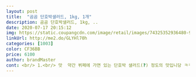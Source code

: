 ```yaml
---
layout: post 
title:  "곰곰 단호박샐러드, 1kg, 1개" 
description: 곰곰 단호박샐러드, 1kg, ..
date: 2020-07-17 20:15:12 
img: https://static.coupangcdn.com/image/retail/images/74325352936480-979edb9a-0f2c-421f-bf2a-9983bfc4b2b6.jpg 
linkUrl: http://me2.do/GLYHl70h 
categories: [1003] 
color: CF36BB 
price: 6100 
author: brandMaster 
cont: <br/> 1.<br/> 맛  약간 뷔페에 가면 있는 단호박 샐러드(?) 정도의 맛입니당 ㅋㅋ<br/>1.<br/> 한 번 오픈하면 소분할 수가 없어서 따로 소분 포장 해줘야해용 !<br/>2.<br/> 간이 약간 센편!!<br/>2.<br/> 포장  왼쪽 하단에 샐러드 상태를 확인 할 수 있도록 투명 포장이 되어있어서, 내용물을 믿고 구입할 수 있을 것 같다는 생각을 했습니다!<br/>[곰곰 단호박샐러드, 1kg, 1개]<br/>✔이 점은 주의하세요!✔<br/>✔︎맛/질감<br/>✔︎포장 및 보관<br/>❌단점❌<br/>❤❤❤❤ (4개 반 드립니다!)<br/> - 별점은 반개를 줄 수 없어 안타깝네요!<br/>⭐이 점은 꼭 확인하고 구매하기, 중요포인트!⭐<br/>⭕장점⭕<br/>가격 6,000원대 1Kg 재료비 보다 이거 인건비 생각하면 10,000원 받아도 이상 할 것 같지는 않습니다.<br/>이걸 호박 사다가 집에서... <br/>.<br/>.<br/>아우 아니죠 주식도 아닌데<br/>가격으로 보면 정말 훌륭한 제품이고 품질 또한 좋습니다.<br/><br/>가끔 단호박셀러드가 생각날때도 있고 시간 없을때 대충 먹을 때도 구입합니다.<br/><br/> 
---
```

 